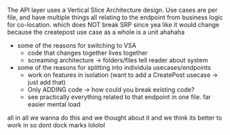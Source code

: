 The API layer uses a Vertical Slice Architecture design. Use cases are per file, and have multiple things all relating to the endpoint from business logic for co-location. which does NOT break SRP since yea like it would change because the createpost use case as a whole is a unit ahahaha
- some of the reasons for switching to VSA
  - code that changes together lives together
  - screaming architecture -> folders/files tell reader about system
- some of the reasons for splitting into individula usecases/endpoints 
  - work on features in isolation (want to add a CreatePost usecase -> just add that)
  - Only ADDING code -> how could you break existing code?
  - see practically everything related to that endpoint in one file. far easier mental load

all in all we wanna do this and we thought about it and we think its better to work in so dont dock marks lololol